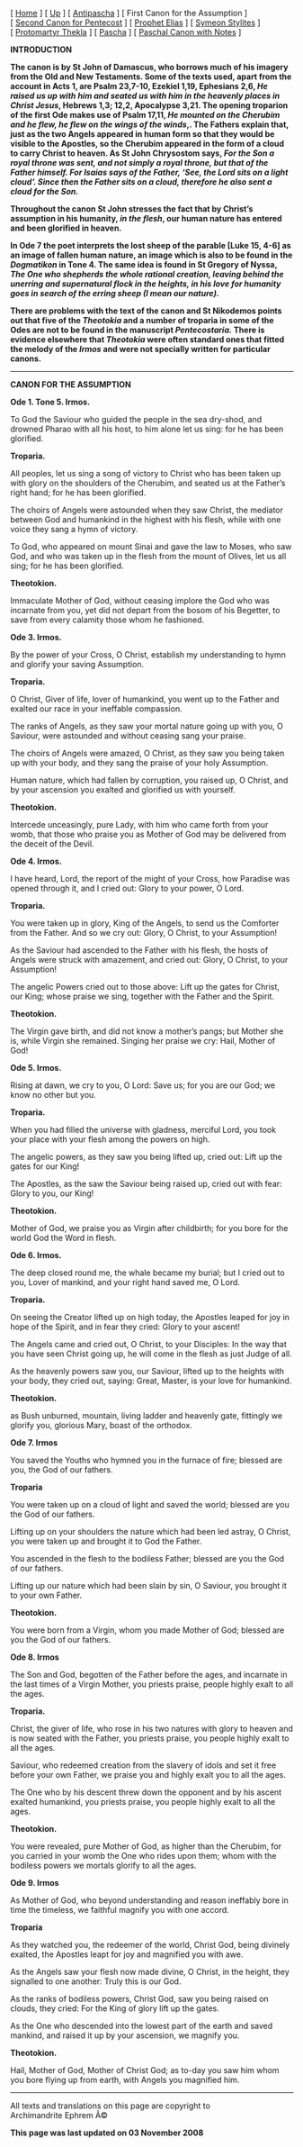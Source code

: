\[ [Home](index.md) \] \[ [Up](john-dam.md) \]
\[ [Antipascha](thomcan.md) \] \[ First Canon for the Assumption \]
\[ [Second Canon for Pentecost](pentcan2.md) \]
\[ [Prophet Elias](20julcan.md) \] \[ [Symeon Stylites](symeon.md) \]
\[ [Protomartyr Thekla](TheklaCan.md) \] \[ [Pascha](PaschaCan.md) \]
\[ [Paschal Canon with Notes](paschal_canon_with_notes.md) \]

****INTRODUCTION****

**The canon is by St John of Damascus, who borrows much of his imagery
from the Old and New Testaments. Some of the texts used, apart from the
account in Acts 1, are Psalm 23,7-10, Ezekiel 1,19, Ephesians 2,6, *He
raised us up with him and seated us with him in the heavenly places in
Christ Jesus*, Hebrews 1,3; 12,2, Apocalypse 3,21. The opening troparion
of the first Ode makes use of Psalm 17,11, *He mounted on the Cherubim
and he flew, he flew on the wings of the winds*,. The Fathers explain
that, just as the two Angels appeared in human form so that they would
be visible to the Apostles, so the Cherubim appeared in the form of a
cloud to carry Christ to heaven. As St John Chrysostom says, *For the
Son a royal throne was sent, and not simply a royal throne, but that of
the Father himself. For Isaias says of the Father, ‘See, the Lord sits
on a light cloud’. Since then the Father sits on a cloud, therefore he
also sent a cloud for the Son.***

**Throughout the canon St John stresses the fact that by Christ’s
assumption in his humanity, *in the flesh*, our human nature has entered
and been glorified in heaven.**

**In Ode 7 the poet interprets the lost sheep of the parable \[Luke 15,
4-6\] as an image of fallen human nature, an image which is also to be
found in the *Dogmatikon* in Tone 4. The same idea is found in St
Gregory of Nyssa, *The One who shepherds the whole rational creation,
leaving behind the unerring and supernatural flock in the heights, in
his love for humanity goes in search of the erring sheep (I mean our
nature).***

**There are problems with the text of the canon and St Nikodemos points
out that five of the *Theotokia* and a number of troparia in some of the
Odes are not to be found in the manuscript *Pentecostaria.* There is
evidence elsewhere that *Theotokia* were often standard ones that fitted
the melody of the *Irmos* and were not specially written for particular
canons.**

------------------------------------------------------------------------

****CANON FOR THE ASSUMPTION****

**Ode 1. Tone 5. Irmos.**

To God the Saviour who guided the people in the sea dry-shod, and
drowned Pharao with all his host, to him alone let us sing: for he has
been glorified.

**Troparia.**

All peoples, let us sing a song of victory to Christ who has been taken
up with glory on the shoulders of the Cherubim, and seated us at the
Father’s right hand; for he has been glorified.

The choirs of Angels were astounded when they saw Christ, the mediator
between God and humankind in the highest with his flesh, while with one
voice they sang a hymn of victory.

To God, who appeared on mount Sinai and gave the law to Moses, who saw
God, and who was taken up in the flesh from the mount of Olives, let us
all sing; for he has been glorified.

**Theotokion.**

Immaculate Mother of God, without ceasing implore the God who was
incarnate from you, yet did not depart from the bosom of his Begetter,
to save from every calamity those whom he fashioned.

**Ode 3. Irmos.**

By the power of your Cross, O Christ, establish my understanding to hymn
and glorify your saving Assumption.

**Troparia.**

O Christ, Giver of life, lover of humankind, you went up to the Father
and exalted our race in your ineffable compassion.

The ranks of Angels, as they saw your mortal nature going up with you, O
Saviour, were astounded and without ceasing sang your praise.

The choirs of Angels were amazed, O Christ, as they saw you being taken
up with your body, and they sang the praise of your holy Assumption.

Human nature, which had fallen by corruption, you raised up, O Christ,
and by your ascension you exalted and glorified us with yourself.

**Theotokion.**

Intercede unceasingly, pure Lady, with him who came forth from your
womb, that those who praise you as Mother of God may be delivered from
the deceit of the Devil.

**Ode 4. Irmos.**

I have heard, Lord, the report of the might of your Cross, how Paradise
was opened through it, and I cried out: Glory to your power, O Lord.

**Troparia.**

You were taken up in glory, King of the Angels, to send us the Comforter
from the Father. And so we cry out: Glory, O Christ, to your Assumption!

As the Saviour had ascended to the Father with his flesh, the hosts of
Angels were struck with amazement, and cried out: Glory, O Christ, to
your Assumption!

The angelic Powers cried out to those above: Lift up the gates for
Christ, our King; whose praise we sing, together with the Father and the
Spirit.

**Theotokion.**

The Virgin gave birth, and did not know a mother’s pangs; but Mother she
is, while Virgin she remained. Singing her praise we cry: Hail, Mother
of God!

**Ode 5. Irmos.**

Rising at dawn, we cry to you, O Lord: Save us; for you are our God; we
know no other but you.

**Troparia.**

When you had filled the universe with gladness, merciful Lord, you took
your place with your flesh among the powers on high.

The angelic powers, as they saw you being lifted up, cried out: Lift up
the gates for our King!

The Apostles, as the saw the Saviour being raised up, cried out with
fear: Glory to you, our King!

**Theotokion.**

Mother of God, we praise you as Virgin after childbirth; for you bore
for the world God the Word in flesh.

**Ode 6. Irmos.**

The deep closed round me, the whale became my burial; but I cried out to
you, Lover of mankind, and your right hand saved me, O Lord.

**Troparia.**

On seeing the Creator lifted up on high today, the Apostles leaped for
joy in hope of the Spirit, and in fear they cried: Glory to your ascent!

The Angels came and cried out, O Christ, to your Disciples: In the way
that you have seen Christ going up, he will come in the flesh as just
Judge of all.

As the heavenly powers saw you, our Saviour, lifted up to the heights
with your body, they cried out, saying: Great, Master, is your love for
humankind.

**Theotokion.**

as Bush unburned, mountain, living ladder and heavenly gate, fittingly
we glorify you, glorious Mary, boast of the orthodox.

**Ode 7. Irmos**

You saved the Youths who hymned you in the furnace of fire; blessed are
you, the God of our fathers.

**Troparia**

You were taken up on a cloud of light and saved the world; blessed are
you the God of our fathers.

Lifting up on your shoulders the nature which had been led astray, O
Christ, you were taken up and brought it to God the Father.

You ascended in the flesh to the bodiless Father; blessed are you the
God of our fathers.

Lifting up our nature which had been slain by sin, O Saviour, you
brought it to your own Father.

**Theotokion.**

You were born from a Virgin, whom you made Mother of God; blessed are
you the God of our fathers.

**Ode 8. Irmos**

The Son and God, begotten of the Father before the ages, and incarnate
in the last times of a Virgin Mother, you priests praise, people highly
exalt to all the ages.

**Troparia.**

Christ, the giver of life, who rose in his two natures with glory to
heaven and is now seated with the Father, you priests praise, you people
highly exalt to all the ages.

Saviour, who redeemed creation from the slavery of idols and set it free
before your own Father, we praise you and highly exalt you to all the
ages.

The One who by his descent threw down the opponent and by his ascent
exalted humankind, you priests praise, you people highly exalt to all
the ages.

**Theotokion.**

You were revealed, pure Mother of God, as higher than the Cherubim, for
you carried in your womb the One who rides upon them; whom with the
bodiless powers we mortals glorify to all the ages.

**Ode 9. Irmos**

As Mother of God, who beyond understanding and reason ineffably bore in
time the timeless, we faithful magnify you with one accord.

**Troparia**

As they watched you, the redeemer of the world, Christ God, being
divinely exalted, the Apostles leapt for joy and magnified you with awe.

As the Angels saw your flesh now made divine, O Christ, in the height,
they signalled to one another: Truly this is our God.

As the ranks of bodiless powers, Christ God, saw you being raised on
clouds, they cried: For the King of glory lift up the gates.

As the One who descended into the lowest part of the earth and saved
mankind, and raised it up by your ascension, we magnify you.

**Theotokion.**

Hail, Mother of God, Mother of Christ God; as to-day you saw him whom
you bore flying up from earth, with Angels you magnified him.

------------------------------------------------------------------------

All texts and translations on this page are copyright to\
Archimandrite Ephrem Â©

**This page was last updated on 03 November 2008**
